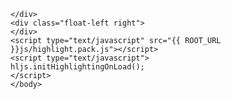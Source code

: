 	</div>
	<div class="float-left right">
	</div>
	<script type="text/javascript" src="{{ ROOT_URL }}js/highlight.pack.js"></script>
	<script type="text/javascript">
	hljs.initHighlightingOnLoad();
	</script>
	</body>
</html>